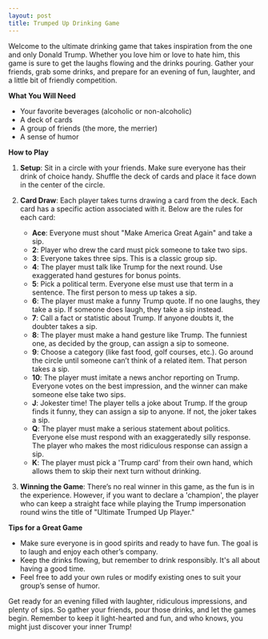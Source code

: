 ```yaml
---
layout: post
title: Trumped Up Drinking Game
---
```



Welcome to the ultimate drinking game that takes inspiration from the one and only Donald Trump. Whether you love him or love to hate him, this game is sure to get the laughs flowing and the drinks pouring. Gather your friends, grab some drinks, and prepare for an evening of fun, laughter, and a little bit of friendly competition.

**What You Will Need**

- Your favorite beverages (alcoholic or non-alcoholic)
- A deck of cards
- A group of friends (the more, the merrier)
- A sense of humor

**How to Play**

1. **Setup**: Sit in a circle with your friends. Make sure everyone has their drink of choice handy. Shuffle the deck of cards and place it face down in the center of the circle.

2. **Card Draw**: Each player takes turns drawing a card from the deck. Each card has a specific action associated with it. Below are the rules for each card:

   - **Ace**: Everyone must shout "Make America Great Again" and take a sip.
   - **2**: Player who drew the card must pick someone to take two sips.
   - **3**: Everyone takes three sips. This is a classic group sip.
   - **4**: The player must talk like Trump for the next round. Use exaggerated hand gestures for bonus points.
   - **5**: Pick a political term. Everyone else must use that term in a sentence. The first person to mess up takes a sip.
   - **6**: The player must make a funny Trump quote. If no one laughs, they take a sip. If someone does laugh, they take a sip instead.
   - **7**: Call a fact or statistic about Trump. If anyone doubts it, the doubter takes a sip.
   - **8**: The player must make a hand gesture like Trump. The funniest one, as decided by the group, can assign a sip to someone.
   - **9**: Choose a category (like fast food, golf courses, etc.). Go around the circle until someone can’t think of a related item. That person takes a sip.
   - **10**: The player must imitate a news anchor reporting on Trump. Everyone votes on the best impression, and the winner can make someone else take two sips.
   - **J**: Jokester time! The player tells a joke about Trump. If the group finds it funny, they can assign a sip to anyone. If not, the joker takes a sip.
   - **Q**: The player must make a serious statement about politics. Everyone else must respond with an exaggeratedly silly response. The player who makes the most ridiculous response can assign a sip.
   - **K**: The player must pick a 'Trump card' from their own hand, which allows them to skip their next turn without drinking.

3. **Winning the Game**: There’s no real winner in this game, as the fun is in the experience. However, if you want to declare a 'champion', the player who can keep a straight face while playing the Trump impersonation round wins the title of "Ultimate Trumped Up Player."

**Tips for a Great Game**

- Make sure everyone is in good spirits and ready to have fun. The goal is to laugh and enjoy each other’s company.
- Keep the drinks flowing, but remember to drink responsibly. It's all about having a good time.
- Feel free to add your own rules or modify existing ones to suit your group’s sense of humor.

Get ready for an evening filled with laughter, ridiculous impressions, and plenty of sips. So gather your friends, pour those drinks, and let the games begin. Remember to keep it light-hearted and fun, and who knows, you might just discover your inner Trump!